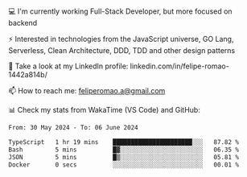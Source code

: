 💻 I'm currently working Full-Stack Developer, but more focused on backend

⚡ Interested in technologies from the JavaScript universe, GO Lang, Serverless, Clean Architecture, DDD, TDD and other design patterns

👥 Take a look at my LinkedIn profile: linkedin.com/in/felipe-romao-1442a814b/

📫 How to reach me: feliperomao.a@gmail.com

📊 Check my stats from WakaTime (VS Code) and GitHub:

<!--START_SECTION:waka-->

```txt
From: 30 May 2024 - To: 06 June 2024

TypeScript   1 hr 19 mins    ██████████████████████░░░   87.82 %
Bash         5 mins          █▓░░░░░░░░░░░░░░░░░░░░░░░   06.35 %
JSON         5 mins          █▒░░░░░░░░░░░░░░░░░░░░░░░   05.81 %
Docker       0 secs          ░░░░░░░░░░░░░░░░░░░░░░░░░   00.01 %
```

<!--END_SECTION:waka-->
